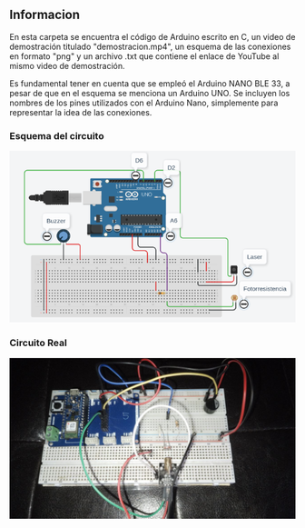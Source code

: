 ## Informacion

En esta carpeta se encuentra el código de Arduino escrito en C, un video de demostración titulado "demostracion.mp4", un esquema de las conexiones en formato "png" y un archivo .txt que contiene el enlace de YouTube al mismo video de demostración.

Es fundamental tener en cuenta que se empleó el Arduino NANO BLE 33, a pesar de que en el esquema se menciona un Arduino UNO. Se incluyen los nombres de los pines utilizados con el Arduino Nano, simplemente para representar la idea de las conexiones.

### Esquema del circuito

![](esquema_conexion.png)

### Circuito Real

![](foto_circuito.png)
